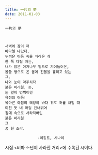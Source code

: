 ```yaml
---
title: 一片의 夢
date: 2011-01-03
---
```


```
一片의 夢



새벽에 잠이 깨
바다엘 나갔다.
두꺼운 어둠 속을 따라온 개
한 쪽 다릴 저는,
내가 앉은 야자나무 밑으로 기어들어온,
몹쓸 병으로 온 몸에 진물을 흘리고 있는 
그.
나와 눈이 마주치자
붉은 머리털, 눈, 
눈 깊이 번쩍이던 
욕정의 어둠!
목마른 아침의 태양이 바다 위로 혀를 내밀 때
미친 듯 내 머릴 건너뛰어
침대 속으로 사라져버린
붉은 머리털
그
꿈 한 조각.

               -이집트, 시나이
```

시집 &lt;비파 소년이 사라진 거리&gt;에 수록된 시이다. 
